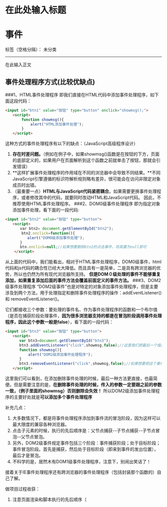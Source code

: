 # 在此处输入标题
# 事件
标签（空格分隔）： 未分类

---

在此输入正文
## 事件处理程序方式(**比较优缺点**)
###1、HTML事件处理程序
即我们直接在HTML代码中添加事件处理程序，如下面这段代码：
```html
<input id="btn1" value="按钮" type="button" onclick="showmsg();">
　　<script>
　　    function showmsg(){
　　        alert("HTML添加事件处理");
　　    }
　　</script>
```
这种方式的事件处理程序有以下的缺点：（JavaScript高级程序设计）
1. **存在时差问题。**（例如在例子中，如果showmsg()函数是在按钮的下方，页面的底部定义的，如果用户在页面解析到这个函数之前就单击了按钮，那就会引发错误）
2. **这样扩展事件处理程序的作用域在不同的浏览器中会导致不同结果。**不同JavaScript引擎遵循的标识符解析规则略有差异，很可能会在访问非限定对象成员时出错。
3. （最重要一点）**HTML与JavaScript代码紧密耦合**。如果需要更换事件处理程序，或者修改其中的代码，就要同时改动HTML和JavaScript代码。
因此，不推荐使用HTML事件处理程序。
###2、DOM0级事件处理程序
即为指定对象添加事件处理，看下面的一段代码:
```html
<input id="btn2" value="按钮" type="button">
　　<script>
　　　　var btn2= document.getElementById("btn2");
　　    btn2.onclick=function(){
　　　　　　alert("DOM0级添加事件处理");
　　　　} 
　　　　btn.onclick=null;//如果想要删除btn2的点击事件，将其置为null即可
    </script> 
```
从上面的代码中，我们能看出，相对于HTML事件处理程序，DOM0级事件，html代码和js代码的耦合性已经大大降低。而且具有一是简单，二是具有跨浏览器的优势，所以也仍然为所有现代浏览器所支持。
**但是DOM０级处理的事件不能够重复添加，如果重复添加后面的事件方法会覆盖前面定义的事件方法。**
###3、DOM2级事件处理程序
“DOM2级事件”也是对特定的对象添加事件处理程序，但是主要涉及到两个方法，用于处理指定和删除事件处理程序的操作：addEventListener()和 removeEventListener()。

它们都接收三个参数：要处理的事件名、作为事件处理程序的函数和一个布尔值（是否在捕获阶段处理事件，**因为很多浏览器支持的都是在冒泡阶段调用事件处理程序，因此这个参数一般是false**），看下面的一段代码：
```html
<input id="btn3" value="按钮" type="button">
　　<script>
　　   var btn3=document.getElementById("btn3");
　　   btn3.addEventListener("click",showmsg,false);//这里我们把最后一个值置为false，即不在捕获阶段处理，一般来说冒泡处理在各浏览器中兼容性较好
　　   function showmsg(){
　　       alert("DOM2级添加事件处理程序");
　　   }
　　   btn3.removeEventListener("click",showmsg,false);//如果想要把这个事件删除，只需要传入同样的参数即可
　　</script>
```
这里我们可以看到，在添加删除事件处理的时候，最后一种方法更直接，也最简便。但是需要注意的是，**在删除事件处理的时候，传入的参数一定要跟之前的参数一致，（例子里面的showmsg）否则删除会失效！**
所以DOM2级添加事件处理程序的主要好处就是**可以添加多个事件处理程序**

补充几点：
1. 大多数情况下，都是将事件处理程序添加到事件流的冒泡阶段，因为这样可以最大限度的兼容各种浏览器。
2. 点击子元素的时候，执行的先后顺序是：父节点捕获--子节点捕获--子节点冒泡--父节点冒泡。
3. 另外，DOM2级事件规定事件包括三个阶段：事件捕获阶段；处于目标阶段；事件冒泡阶段。首先是捕获，然后处于目标阶段（即来到事件的发出位置），最后才是冒泡。
4. 不科学的是，居然木有DOM1级事件处理程序，注意下，别闹出笑话了！

接着关于IE事件处理程序还有跨浏览器的事件处理程序（包括封装那个函数的）自己了解。

做项目过程收获：
1. 注意页面渲染和脚本执行的先后顺序（<script>的位置，以及onload事件）
2. 在设置变量中，尽量不要有全局变量，在做项目过程中团队合作时就体现出来了。
3. Input标签与其后面的文本是同胞关系，不要误认为是父子关系（因为其实input标签是<input />这样的好像）
4. jQuery中attr和prop方法的区别 ：
对于HTML元素本身就带有的固有属性，在处理时，使用prop方法。
对于HTML元素我们自己自定义的DOM属性，在处理时，使用attr方法。

